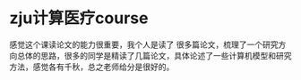 # zju计算医疗course

感觉这个课读论文的能力很重要，我个人是读了 很多篇论文，梳理了一个研究方向总体的思路，很多的同学是精读了几篇论文，具体论述了一些计算机模型和研究方法，感觉各有千秋，总之老师给分是很好的。
